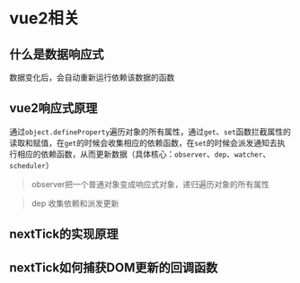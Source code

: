 # vue2相关

## 什么是数据响应式
数据变化后，会自动重新运行依赖该数据的函数

## vue2响应式原理
通过`object.defineProperty`遍历对象的所有属性，通过`get`、`set`函数拦截属性的读取和赋值，在`get`的时候会收集相应的依赖函数，在`set`的时候会派发通知去执行相应的依赖函数，从而更新数据（具体核心：`observer`、`dep`、`watcher`、`scheduler`）

> observer把一个普通对象变成响应式对象，递归遍历对象的所有属性

> dep 收集依赖和派发更新

## nextTick的实现原理

## nextTick如何捕获DOM更新的回调函数